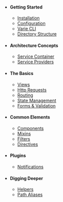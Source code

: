 - #### Getting Started
  - [Installation](/docs/{{version}}/installation)
  - [Configuration](/docs/{{version}}/configuration)
  - [Varie CLI](/docs/{{version}}/varie-cli)
  - [Directory Structure](/docs/{{version}}/directory-structure)
- #### Architecture Concepts
  - [Service Container](/docs/{{version}}/service-container)
  - [Service Providers](/docs/{{version}}/service-providers)
- #### The Basics
  - [Views](/docs/{{version}}/views)
  - [Http Requests](/docs/{{version}}/http-requests)
  - [Routing](/docs/{{version}}/routing)
  - [State Management](/docs/{{version}}/state)
  - [Forms & Validation](/docs/{{version}}/forms-&-validation)
- #### Common Elements
  - [Components](/docs/{{version}}/components)
  - [Mixins](/docs/{{version}}/mixins)
  - [Filters](/docs/{{version}}/filters)
  - [Directives](/docs/{{version}}/directives)
- #### Plugins
  - [Notifications](/docs/{{version}}/notifications)
- #### Digging Deeper
  - [Helpers](/docs/{{version}}/helpers)
  - [Path Aliases](/docs/{{version}}/path-aliases)
